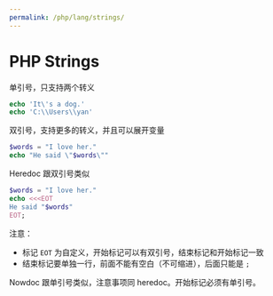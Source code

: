 ```yaml
---
permalink: /php/lang/strings/
---
```


# PHP Strings

单引号，只支持两个转义

```php
echo 'It\'s a dog.'
echo 'C:\\Users\\yan'
```

双引号，支持更多的转义，并且可以展开变量

```php
$words = "I love her."
echo "He said \"$words\""
```

Heredoc 跟双引号类似

```php
$words = "I love her."
echo <<<EOT
He said "$words"
EOT;
```

注意：

- 标记 `EOT` 为自定义，开始标记可以有双引号，结束标记和开始标记一致
- 结束标记要单独一行，前面不能有空白（不可缩进），后面只能是 `;`

Nowdoc 跟单引号类似，注意事项同 heredoc。开始标记必须有单引号。


